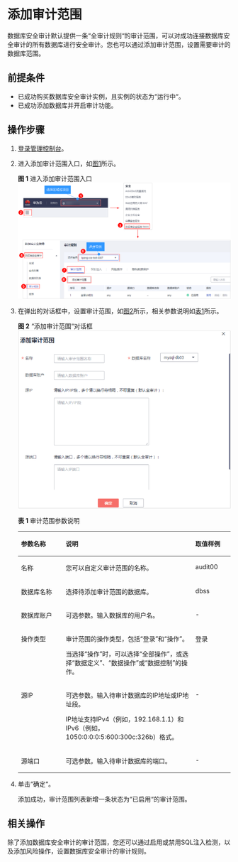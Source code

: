 # 添加审计范围<a name="dbss_01_0190"></a>

数据库安全审计默认提供一条“全审计规则“的审计范围，可以对成功连接数据库安全审计的所有数据库进行安全审计。您也可以通过添加审计范围，设置需要审计的数据库范围。

## 前提条件<a name="section070891116319"></a>

-   已成功购买数据库安全审计实例，且实例的状态为“运行中“。
-   已成功添加数据库并开启审计功能。

## 操作步骤<a name="section13224195251412"></a>

1.  [登录管理控制台](https://console.huaweicloud.com/?locale=zh-cn)。
2.  进入添加审计范围入口，如[图1](#fig61991836131419)所示。

    **图 1**  进入添加审计范围入口<a name="fig61991836131419"></a>  
    ![](figures/进入添加审计范围入口.png "进入添加审计范围入口")

3.  在弹出的对话框中，设置审计范围，如[图2](#fig97457713117)所示，相关参数说明如[表1](#table474657203117)所示。

    **图 2** “添加审计范围“对话框<a name="fig97457713117"></a>  
    ![](figures/添加审计范围对话框.png "添加审计范围对话框")

    **表 1**  审计范围参数说明

    <a name="table474657203117"></a>
    <table><thead align="left"><tr id="row274619703110"><th class="cellrowborder" valign="top" width="21.02%" id="mcps1.2.4.1.1"><p id="p117461775311"><a name="p117461775311"></a><a name="p117461775311"></a>参数名称</p>
    </th>
    <th class="cellrowborder" valign="top" width="60.980000000000004%" id="mcps1.2.4.1.2"><p id="p1374617711318"><a name="p1374617711318"></a><a name="p1374617711318"></a>说明</p>
    </th>
    <th class="cellrowborder" valign="top" width="18%" id="mcps1.2.4.1.3"><p id="p1774612703119"><a name="p1774612703119"></a><a name="p1774612703119"></a>取值样例</p>
    </th>
    </tr>
    </thead>
    <tbody><tr id="row57471572315"><td class="cellrowborder" valign="top" width="21.02%" headers="mcps1.2.4.1.1 "><p id="p17471476318"><a name="p17471476318"></a><a name="p17471476318"></a>名称</p>
    </td>
    <td class="cellrowborder" valign="top" width="60.980000000000004%" headers="mcps1.2.4.1.2 "><p id="p1874710773117"><a name="p1874710773117"></a><a name="p1874710773117"></a>您可以自定义审计范围的名称。</p>
    </td>
    <td class="cellrowborder" valign="top" width="18%" headers="mcps1.2.4.1.3 "><p id="p197474723112"><a name="p197474723112"></a><a name="p197474723112"></a>audit00</p>
    </td>
    </tr>
    <tr id="row10747976313"><td class="cellrowborder" valign="top" width="21.02%" headers="mcps1.2.4.1.1 "><p id="p67471679316"><a name="p67471679316"></a><a name="p67471679316"></a>数据库名称</p>
    </td>
    <td class="cellrowborder" valign="top" width="60.980000000000004%" headers="mcps1.2.4.1.2 "><p id="p127476712317"><a name="p127476712317"></a><a name="p127476712317"></a>选择待添加审计范围的数据库。</p>
    </td>
    <td class="cellrowborder" valign="top" width="18%" headers="mcps1.2.4.1.3 "><p id="p374718719313"><a name="p374718719313"></a><a name="p374718719313"></a>dbss</p>
    </td>
    </tr>
    <tr id="row674711712315"><td class="cellrowborder" valign="top" width="21.02%" headers="mcps1.2.4.1.1 "><p id="p17747571313"><a name="p17747571313"></a><a name="p17747571313"></a>数据库账户</p>
    </td>
    <td class="cellrowborder" valign="top" width="60.980000000000004%" headers="mcps1.2.4.1.2 "><p id="p1174714733119"><a name="p1174714733119"></a><a name="p1174714733119"></a>可选参数。输入数据库的用户名。</p>
    </td>
    <td class="cellrowborder" valign="top" width="18%" headers="mcps1.2.4.1.3 "><p id="p11747277315"><a name="p11747277315"></a><a name="p11747277315"></a>-</p>
    </td>
    </tr>
    <tr id="row1135581116013"><td class="cellrowborder" valign="top" width="21.02%" headers="mcps1.2.4.1.1 "><p id="p73461641445"><a name="p73461641445"></a><a name="p73461641445"></a>操作类型</p>
    </td>
    <td class="cellrowborder" valign="top" width="60.980000000000004%" headers="mcps1.2.4.1.2 "><p id="p203461464418"><a name="p203461464418"></a><a name="p203461464418"></a>审计范围的操作类型，包括<span class="parmname" id="parmname177054221382"><a name="parmname177054221382"></a><a name="parmname177054221382"></a>“登录”</span>和<span class="parmname" id="parmname1129962515818"><a name="parmname1129962515818"></a><a name="parmname1129962515818"></a>“操作”</span>。</p>
    <p id="p1215625184417"><a name="p1215625184417"></a><a name="p1215625184417"></a>当选择<span class="parmname" id="parmname1915612512445"><a name="parmname1915612512445"></a><a name="parmname1915612512445"></a>“操作”</span>时，可以选择<span class="parmname" id="parmname3156195154420"><a name="parmname3156195154420"></a><a name="parmname3156195154420"></a>“全部操作”</span>，或选择<span class="parmname" id="parmname515765174412"><a name="parmname515765174412"></a><a name="parmname515765174412"></a>“数据定义”</span>、<span class="parmname" id="parmname715714517449"><a name="parmname715714517449"></a><a name="parmname715714517449"></a>“数据操作”</span>或<span class="parmname" id="parmname151571551184411"><a name="parmname151571551184411"></a><a name="parmname151571551184411"></a>“数据控制”</span>的操作。</p>
    </td>
    <td class="cellrowborder" valign="top" width="18%" headers="mcps1.2.4.1.3 "><p id="p1034618424413"><a name="p1034618424413"></a><a name="p1034618424413"></a>登录</p>
    </td>
    </tr>
    <tr id="row57476763110"><td class="cellrowborder" valign="top" width="21.02%" headers="mcps1.2.4.1.1 "><p id="p474713714310"><a name="p474713714310"></a><a name="p474713714310"></a>源IP</p>
    </td>
    <td class="cellrowborder" valign="top" width="60.980000000000004%" headers="mcps1.2.4.1.2 "><p id="p774719773115"><a name="p774719773115"></a><a name="p774719773115"></a>可选参数。输入待审计数据库的IP地址或IP地址段。</p>
    <p id="p201179149215"><a name="p201179149215"></a><a name="p201179149215"></a>IP地址支持IPv4（例如，192.168.1.1）和IPv6（例如，1050:0:0:0:5:600:300c:326b）格式。</p>
    </td>
    <td class="cellrowborder" valign="top" width="18%" headers="mcps1.2.4.1.3 "><p id="p167478793119"><a name="p167478793119"></a><a name="p167478793119"></a>-</p>
    </td>
    </tr>
    <tr id="row57473714311"><td class="cellrowborder" valign="top" width="21.02%" headers="mcps1.2.4.1.1 "><p id="p174716713117"><a name="p174716713117"></a><a name="p174716713117"></a>源端口</p>
    </td>
    <td class="cellrowborder" valign="top" width="60.980000000000004%" headers="mcps1.2.4.1.2 "><p id="p16747147153113"><a name="p16747147153113"></a><a name="p16747147153113"></a>可选参数。输入待审计数据库的端口。</p>
    </td>
    <td class="cellrowborder" valign="top" width="18%" headers="mcps1.2.4.1.3 "><p id="p1374715733116"><a name="p1374715733116"></a><a name="p1374715733116"></a>-</p>
    </td>
    </tr>
    </tbody>
    </table>

4.  单击“确定“。

    添加成功，审计范围列表新增一条状态为“已启用“的审计范围。


## 相关操作<a name="section1436832312226"></a>

除了添加数据库安全审计的审计范围，您还可以通过启用或禁用SQL注入检测，以及添加风险操作，设置数据库安全审计的审计规则。


